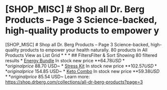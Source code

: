 # [SHOP_MISC] # Shop all Dr. Berg Products – Page 3 Science-backed, high-quality products to empower y

[SHOP_MISC] # Shop all Dr. Berg Products – Page 3 Science-backed, high-quality products to empower your health naturally. 80 products in All Products View as List Grid * * * ## FiltersFilter & Sort Showing 80 filtered results * [Energy Bundle](https://shop.drberg.com/products/energy-bundle-d3-k2-and-wholefood-multivitamin) In stock new price **$64.78 USD** original price ~$88.70 USD~ * [Stress Kit](https://shop.drberg.com/products/stress-kit) In stock new price **$102.57 USD** original price ~$154.85 USD~ * [Keto Combo](https://shop.drberg.com/products/keto-combo-electrolyte-powder-raspberry-lemon-and-nutritional-yeast-tablets) In stock new price **$59.38 USD** original price ~$85.54 USD~
Learn more: https://shop.drberg.com/collections/all-dr-berg-products?page=3
